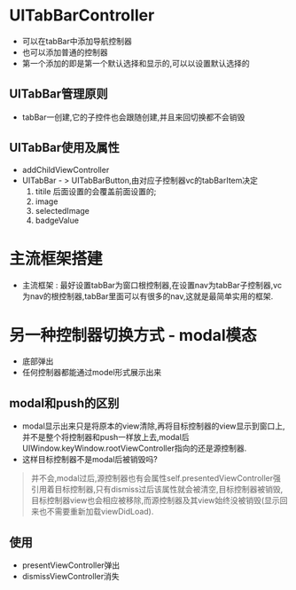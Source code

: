 

# UITabBarController

* 可以在tabBar中添加导航控制器
* 也可以添加普通的控制器
* 第一个添加的即是第一个默认选择和显示的,可以以设置默认选择的

    
## UITabBar管理原则
* tabBar一创建,它的子控件也会跟随创建,并且来回切换都不会销毁

## UITabBar使用及属性
* addChildViewController
* UITabBar - > UITabBarButton,由对应子控制器vc的tabBarItem决定
  1. titile 后面设置的会覆盖前面设置的;
  2. image
  3. selectedImage
  4. badgeValue
  
# 主流框架搭建
* 主流框架 : 最好设置tabBar为窗口根控制器,在设置nav为tabBar子控制器,vc为nav的根控制器,tabBar里面可以有很多的nav,这就是最简单实用的框架.

# 另一种控制器切换方式 - modal模态
* 底部弹出
* 任何控制器都能通过model形式展示出来

## modal和push的区别
* modal显示出来只是将原本的view清除,再将目标控制器的view显示到窗口上,并不是整个将控制器和push一样放上去,modal后UIWindow.keyWindow.rootViewController指向的还是源控制器.
* 这样目标控制器不是modal后被销毁吗?
 > 并不会,modal过后,源控制器也有会属性self.presentedViewController强引用着目标控制器,只有dismiss过后该属性就会被清空,目标控制器被销毁,目标控制器view也会相应被移除,而源控制器及其view始终没被销毁(显示回来也不需要重新加载viewDidLoad).
 
## 使用
* presentViewController弹出
* dismissViewController消失
